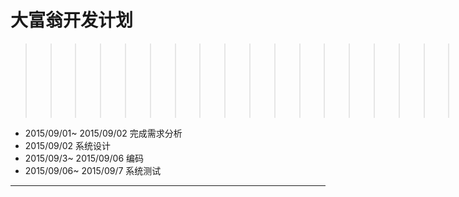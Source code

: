# 大富翁开发计划 #
   >>>>>>>>>>>>>>>>>>>>>>>>>>Rich_10


 
-  2015/09/01~ 2015/09/02   完成需求分析
-  2015/09/02    系统设计
-  2015/09/3~ 2015/09/06 编码
-  2015/09/06~ 2015/09/7 系统测试

-  ---


